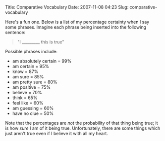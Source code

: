 Title: Comparative Vocabulary
Date: 2007-11-08 04:23
Slug: comparative-vocabulary

Here's a fun one. Below is a list of my percentage certainty when I say
some phrases. Imagine each phrase being inserted into the following
sentence:  

> "I \_\_\_\_\_\_\_\_\_ this is true"
> </p>

Possible phrases include:

-   am absolutely certain = 99%
-   am certain = 95%
-   know = 87%
-   am sure = 85%
-   am pretty sure = 80%
-   am positive = 75%
-   believe = 70%
-   think = 65%
-   feel like = 60%
-   am guessing = 60%
-   have no clue = 50%

Note that the percentages are <span
style="font-style:italic;">not</span> the probability of that thing
being true; it is how <span style="font-style:italic;">sure</span> I am
of it being true. Unfortunately, there are some things which just aren't
true even if I believe it with all my heart.

